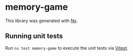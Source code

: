 # memory-game

This library was generated with [Nx](https://nx.dev).

## Running unit tests

Run `nx test memory-game` to execute the unit tests via [Vitest](https://vitest.dev/).
